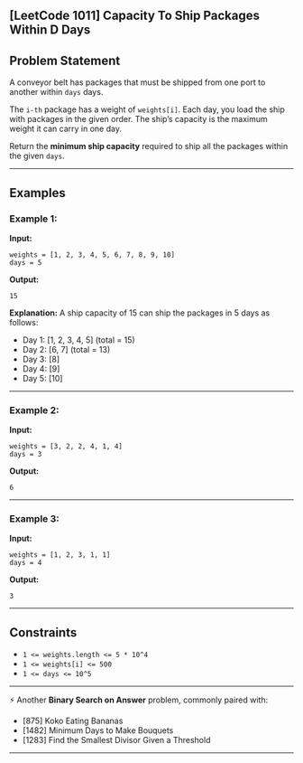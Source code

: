 ## [LeetCode 1011] Capacity To Ship Packages Within D Days

## Problem Statement

A conveyor belt has packages that must be shipped from one port to another within `days` days.

The `i-th` package has a weight of `weights[i]`. Each day, you load the ship with packages in the given order.
The ship’s capacity is the maximum weight it can carry in one day.

Return the **minimum ship capacity** required to ship all the packages within the given `days`.

---

## Examples

### Example 1:

**Input:**

```
weights = [1, 2, 3, 4, 5, 6, 7, 8, 9, 10]
days = 5
```

**Output:**

```
15
```

**Explanation:**
A ship capacity of 15 can ship the packages in 5 days as follows:

* Day 1: [1, 2, 3, 4, 5] (total = 15)
* Day 2: [6, 7] (total = 13)
* Day 3: [8]
* Day 4: [9]
* Day 5: [10]

---

### Example 2:

**Input:**

```
weights = [3, 2, 2, 4, 1, 4]
days = 3
```

**Output:**

```
6
```

---

### Example 3:

**Input:**

```
weights = [1, 2, 3, 1, 1]
days = 4
```

**Output:**

```
3
```

---

## Constraints

* `1 <= weights.length <= 5 * 10^4`
* `1 <= weights[i] <= 500`
* `1 <= days <= 10^5`

---

⚡ Another **Binary Search on Answer** problem, commonly paired with:

* [875] Koko Eating Bananas
* [1482] Minimum Days to Make Bouquets
* [1283] Find the Smallest Divisor Given a Threshold

---